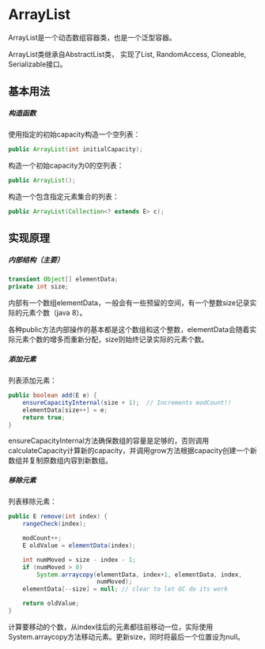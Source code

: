 # ArrayList

ArrayList是一个动态数组容器类，也是一个泛型容器。

ArrayList类继承自AbstractList类， 实现了List<E>, RandomAccess, Cloneable, Serializable接口。

## 基本用法

##### 构造函数

使用指定的初始capacity构造一个空列表：

```java
public ArrayList(int initialCapacity);
```

构造一个初始capacity为0的空列表：

```java
public ArrayList();
```

构造一个包含指定元素集合的列表：

```java
public ArrayList(Collection<? extends E> c);
```

##### 

## 实现原理

##### 内部结构（主要）

```java
transient Object[] elementData;
private int size;
```

内部有一个数组elementData，一般会有一些预留的空间，有一个整数size记录实际的元素个数（java 8）。

各种public方法内部操作的基本都是这个数组和这个整数，elementData会随着实际元素个数的增多而重新分配，size则始终记录实际的元素个数。

##### 添加元素

列表添加元素：

```java
public boolean add(E e) {
    ensureCapacityInternal(size + 1);  // Increments modCount!!
    elementData[size++] = e;
    return true;
}
```

ensureCapacityInternal方法确保数组的容量是足够的，否则调用calculateCapacity计算新的capacity，并调用grow方法根据capacity创建一个新数组并复制原数组内容到新数组。

##### 移除元素

列表移除元素：

```java
public E remove(int index) {
    rangeCheck(index);

    modCount++;
    E oldValue = elementData(index);

    int numMoved = size - index - 1;
    if (numMoved > 0)
        System.arraycopy(elementData, index+1, elementData, index,
                         numMoved);
    elementData[--size] = null; // clear to let GC do its work

    return oldValue;
}
```

计算要移动的个数，从index往后的元素都往前移动一位，实际使用System.arraycopy方法移动元素。更新size，同时将最后一个位置设为null。
